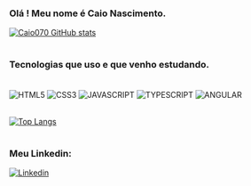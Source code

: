 ### Olá ! Meu nome é Caio Nascimento.

[![Caio070 GitHub stats](https://github-readme-stats.vercel.app/api?username=Caio070&theme=tokyonight)](https://github.com/Caio070/github-readme-stats)
#
### Tecnologias que uso e que venho estudando.

<div style="display: inline_block"><br/>
    <img align="center" alt="HTML5" src="https://img.shields.io/badge/HTML5-E34F26?style=for-the-badge&logo=html5&logoColor=white"/>
    <img align="center" alt="CSS3" src=https://img.shields.io/badge/CSS3-1572B6?style=for-the-badge&logo=css3&logoColor=white/>
    <img align="center" alt="JAVASCRIPT" src=https://img.shields.io/badge/JavaScript-323330?style=for-the-badge&logo=javascript&logoColor=F7DF1E>
    <img align="center" alt="TYPESCRIPT" src=https://img.shields.io/badge/TypeScript-007ACC?style=for-the-badge&logo=typescript&logoColor=white>
    <img align="center" alt="ANGULAR" src=https://img.shields.io/badge/Angular-DD0031?style=for-the-badge&logo=angular&logoColor=white/> 
</div>

<br/>

[![Top Langs](https://github-readme-stats.vercel.app/api/top-langs/?username=Caio070&layout=compact&theme=tokyonight)](https://github.com/Caio070/github-readme-stats)

#

### Meu Linkedin: 

[![Linkedin](https://img.shields.io/badge/LinkedIn-0077B5?style=for-the-badge&logo=linkedin&logoColor=white)](https://www.linkedin.com/in/caio-nascimento-a2b816246/)
